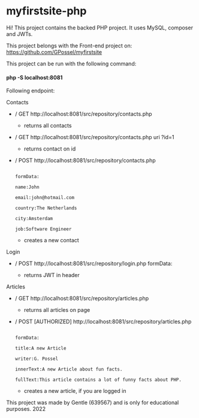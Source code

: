 # myfirstsite-php

Hi! This project contains the backed PHP project. 
It uses MySQL, composer and JWTs.

This project belongs with the Front-end project on:
https://github.com/GPossel/myfirstsite

This project can be run with the following command:
#### php -S localhost:8081

Following endpoint: 

Contacts
  - / GET http://localhost:8081/src/repository/contacts.php
      - returns all contacts
  - / GET http://localhost:8081/src/repository/contacts.php uri ?id=1
      - returns contact on id
  - / POST http://localhost:8081/src/repository/contacts.php 

                                                                      formData:          
                                                                                name:John
                                                                                email:john@hotmail.com
                                                                                country:The Netherlands
                                                                                city:Amsterdam
                                                                                job:Software Engineer
     - creates a new contact 


Login
  - / POST http://localhost:8081/src/repository/login.php
                                                          formData:
  
      - returns JWT in header
 
Articles
  - / GET http://localhost:8081/src/repository/articles.php
    - returns all articles on page
  - / POST [AUTHORIZED] http://localhost:8081/src/repository/articles.php


                                                                      formData:
                                                                                title:A new Article
                                                                                writer:G. Possel
                                                                                innerText:A new Article about fun facts.
                                                                                fullText:This article contains a lot of funny facts about PHP.
      - creates a new article, if you are logged in
                                                                                

This project was made by Gentle (639567) and is only for educational purposes. 2022
